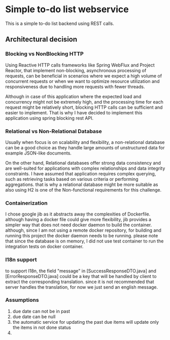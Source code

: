 Simple to-do list webservice
=========================
This is a simple to-do list backend using REST calls.

## Architectural decision

### Blocking vs NonBlocking HTTP
Using Reactive HTTP calls frameworks like Spring WebFlux and Project Reactor, that implement non-blocking, asynchronous
processing of requests, can be beneficial in scenarios where we expect a high volume of concurrent requests or when we
want to optimize resource utilization and responsiveness due to handling more requests with fewer threads.

Although in case of this application where the expected load and concurrency might not be extremely high,
and the processing time for each request might be relatively short, blocking HTTP calls can be sufficient and easier to
implement. That is why I have decided to implement this application using spring blocking rest API. 

### Relational vs Non-Relational Database
Usually when focus is on scalability and flexibility, a non-relational database can be a good choice as they  handle
large amounts of unstructured data for example JSON-like documents.

On the other hand, Relational databases offer strong data consistency and are well-suited for applications with complex
relationships and data integrity constraints.
I have assumed that application requires complex querying, such as retrieving tasks based on various criteria or
performing aggregations. that is why a relational database might be more suitable as also using H2 is one of the
Non-functional requirements for this challenge. 

### Containerization
I chose google jib as it abstracts away the complexities of Dockerfile. although having a docker file could give more 
flexibility, jib provides a simpler way that does not need docker daemon to build the container. 
although, since I am not using a remote docker repository, for building and running this project the docker daemon 
needs to be running.
please note that since the database is on memory, I did not use test container to run the integration tests on docker container.


### I18n support 
to support I18n, the field "message" in [SuccessResponseDTO.java] and [ErrorResponseDTO.java] could be a key that 
will be handled by client to extract the corresponding translation. since it is not recommended that server handles 
the translation, for now we just send an english message.


### Assumptions
1. due date can not be in past 
2. due date can be null
3. the automatic service for updating the past due items will update only the items in not done status
4. 